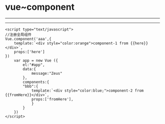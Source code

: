 <!DOCTYPE html>
<html lang="en">
<head>
    <meta charset="UTF-8">
    <script type="text/javascript" src="Vue.js"></script>
    <title>组件1</title>
</head>
<body>
    <h1>vue~component</h1>
    <hr>
    <div id="app">
       <aaa v-bind:here="message"></aaa>
       <hr>
       <bbb from-here="Lucas"></bbb>
    </div>
   

    <script type="text/javascript">
    //注册全局组件
    Vue.component('aaa',{
        template:`<div style="color:orange">component-1 from {{here}}</div>`,
        props:['here']
    })
        var app = new Vue ({
            el:"#app",
            data:{
                message:"Zeus"
            },
            components:{
            "bbb":{
                template:`<div style="color:blue;">component-2 from {{fromHere}}</div>`,
                props:['fromHere'],
                }
            }
        })
    </script>
</body>
</html>
